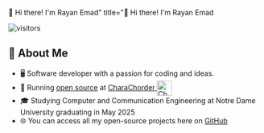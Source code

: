 👋 Hi there! I'm Rayan Emad" title="👋 Hi there! I'm Rayan Emad

![visitors](https://vbr.wocr.tk/badge?page_id=Raymo111.Raymo111&color=00cf00)

## :book: About Me
- 🖥 Software developer with a passion for coding and ideas.
- 💼 Running [open source](https://github.com/CharaChorder) at [CharaChorder <img src="https://avatars.githubusercontent.com/u/103693671?s=200&v=4" height="30em" align="center" alt="CharaChorder Logo" title="CharaChorder Logo"/>](https://CharaChorder.com)
- 🎓 Studying Computer and Communication Engineering at Notre Dame University graduating in May 2025
- 🌐 You can access all my open-source projects here on [GitHub](https://github.com/Rayan-Emad1)
